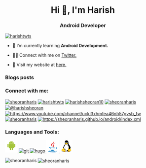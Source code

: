 <h1 align="center">Hi 👋, I'm Harish</h1>
<h3 align="center">Android Developer</h3>

<p align="left"> <a href="https://twitter.com/harishtwts" target="blank"><img src="https://img.shields.io/twitter/follow/harishtwts?logo=twitter&style=for-the-badge" alt="harishtwts" /></a> </p>

- 🌱 I’m currently learning **Android Development.**

- 👨‍💻 Connect with me on [Twitter.](https://twitter.com/harishtwts)

- 📝 Visit my website at [here.](https://sheoranharis.github.io)


### Blogs posts
<!-- BLOG-POST-LIST:START -->
<!-- BLOG-POST-LIST:END -->

<h3 align="left">Connect with me:</h3>
<p align="left">
<a href="https://dev.to/sheoranharis" target="blank"><img align="center" src="https://raw.githubusercontent.com/rahuldkjain/github-profile-readme-generator/master/src/images/icons/Social/devto.svg" alt="sheoranharis" height="30" width="40" /></a>
<a href="https://twitter.com/harishtwts" target="blank"><img align="center" src="https://raw.githubusercontent.com/rahuldkjain/github-profile-readme-generator/master/src/images/icons/Social/twitter.svg" alt="harishtwts" height="30" width="40" /></a>
<a href="https://linkedin.com/in/harishsheoran10" target="blank"><img align="center" src="https://raw.githubusercontent.com/rahuldkjain/github-profile-readme-generator/master/src/images/icons/Social/linked-in-alt.svg" alt="harishsheoran10" height="30" width="40" /></a>
<a href="https://hashnode.com/sheoranharis" target="blank"><img align="center" src="https://raw.githubusercontent.com/rahuldkjain/github-profile-readme-generator/master/src/images/icons/Social/hashnode.svg" alt="sheoranharis" height="30" width="40" /></a>
<a href="https://medium.com/@harishsheoran" target="blank"><img align="center" src="https://raw.githubusercontent.com/rahuldkjain/github-profile-readme-generator/master/src/images/icons/Social/medium.svg" alt="@harishsheoran" height="30" width="40" /></a>
<a href="https://www.youtube.com/c/https://www.youtube.com/channel/uckl3xhmfea46nh57gvsb_fw" target="blank"><img align="center" src="https://raw.githubusercontent.com/rahuldkjain/github-profile-readme-generator/master/src/images/icons/Social/youtube.svg" alt="https://www.youtube.com/channel/uckl3xhmfea46nh57gvsb_fw" height="30" width="40" /></a>
<a href="https://www.leetcode.com/sheoranharis" target="blank"><img align="center" src="https://raw.githubusercontent.com/rahuldkjain/github-profile-readme-generator/master/src/images/icons/Social/leet-code.svg" alt="sheoranharis" height="30" width="40" /></a>
<a href="/https://sheoranharis.github.io/android/index.xml" target="blank"><img align="center" src="https://raw.githubusercontent.com/rahuldkjain/github-profile-readme-generator/master/src/images/icons/Social/rss.svg" alt="https://sheoranharis.github.io/android/index.xml" height="30" width="40" /></a>
</p>

<h3 align="left">Languages and Tools:</h3>
<p align="left"> <a href="https://developer.android.com" target="_blank" rel="noreferrer"> <img src="https://raw.githubusercontent.com/devicons/devicon/master/icons/android/android-original-wordmark.svg" alt="android" width="40" height="40"/> </a> <a href="https://git-scm.com/" target="_blank" rel="noreferrer"> <img src="https://www.vectorlogo.zone/logos/git-scm/git-scm-icon.svg" alt="git" width="40" height="40"/> </a> <a href="https://gohugo.io/" target="_blank" rel="noreferrer"> <img src="https://api.iconify.design/logos-hugo.svg" alt="hugo" width="40" height="40"/> </a> <a href="https://www.java.com" target="_blank" rel="noreferrer"> <img src="https://raw.githubusercontent.com/devicons/devicon/master/icons/java/java-original.svg" alt="java" width="40" height="40"/> </a> <a href="https://www.linux.org/" target="_blank" rel="noreferrer"> <img src="https://raw.githubusercontent.com/devicons/devicon/master/icons/linux/linux-original.svg" alt="linux" width="40" height="40"/> </a> </p>

<p><img align="left" src="https://github-readme-stats.vercel.app/api/top-langs?username=sheoranharis&show_icons=true&locale=en&layout=compact" alt="sheoranharis" /></p>

<p>&nbsp;<img align="center" src="https://github-readme-stats.vercel.app/api?username=sheoranharis&show_icons=true&locale=en" alt="sheoranharis" /></p>

